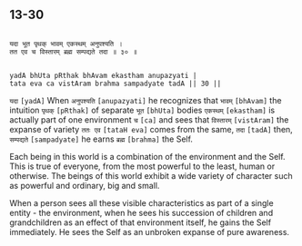 ## 13-30


```shloka-sa

यदा भूत पृथक् भावम् एकस्थम् अनुपश्यति ।
तत एव च विस्तारम् ब्रह्म सम्पद्यते तदा ॥ ३० ॥

```
```shloka-sa-hk

yadA bhUta pRthak bhAvam ekastham anupazyati |
tata eva ca vistAram brahma sampadyate tadA || 30 ||

```
`यदा` `[yadA]` When `अनुपश्यति` `[anupazyati]` he recognizes that `भावम्` `[bhAvam]` the intuition `पृथक्` `[pRthak]` of separate `भूत` `[bhUta]` bodies `एकस्थम्` `[ekastham]` is actually part of one environment `च` `[ca]` and sees that `विस्तारम्` `[vistAram]` the expanse of variety `ततः एव` `[tataH eva]` comes from the same, `तदा` `[tadA]` then, `सम्पद्यते` `[sampadyate]` he earns `ब्रह्म` `[brahma]` the Self.

Each being in this world is a combination of the environment and the Self. This is true of everyone, from the most powerful to the least, human or otherwise. The beings of this world exhibit a wide variety of character such as powerful and ordinary, big and small. 

When a person sees all these visible characteristics as part of a single entity - the environment, when he sees his succession of children and grandchildren as an effect of that environment itself, he gains the Self immediately. He sees the Self as an unbroken expanse of pure awareness.


